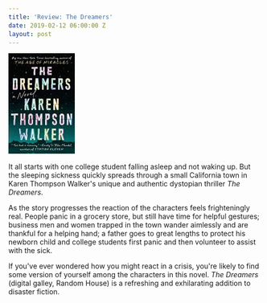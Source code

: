 ```yaml
---
title: 'Review: The Dreamers'
date: 2019-02-12 06:00:00 Z
layout: post
---
```


![](/assets/images/51RKASJImqL-132x200.jpg)

It all starts with one college student falling asleep and not waking up. But the sleeping sickness quickly spreads through a small California town in Karen Thompson Walker's unique and authentic dystopian thriller _The Dreamers_.

As the story progresses the reaction of the characters feels frighteningly real. People panic in a grocery store, but still have time for helpful gestures; business men and women trapped in the town wander aimlessly and are thankful for a helping hand; a father goes to great lengths to protect his newborn child and college students first panic and then volunteer to assist with the sick.

If you've ever wondered how you might react in a crisis, you're likely to find some version of yourself among the characters in this novel. _The Dreamers_ (digital galley, Random House) is a refreshing and exhilarating addition to disaster fiction.
